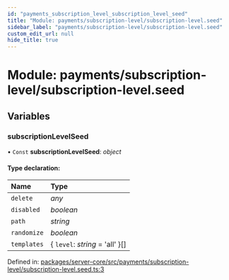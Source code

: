 ```yaml
---
id: "payments_subscription_level_subscription_level_seed"
title: "Module: payments/subscription-level/subscription-level.seed"
sidebar_label: "payments/subscription-level/subscription-level.seed"
custom_edit_url: null
hide_title: true
---
```


# Module: payments/subscription-level/subscription-level.seed

## Variables

### subscriptionLevelSeed

• `Const` **subscriptionLevelSeed**: *object*

#### Type declaration:

| Name | Type |
| :------ | :------ |
| `delete` | *any* |
| `disabled` | *boolean* |
| `path` | *string* |
| `randomize` | *boolean* |
| `templates` | { `level`: *string* = 'all' }[] |

Defined in: [packages/server-core/src/payments/subscription-level/subscription-level.seed.ts:3](https://github.com/xr3ngine/xr3ngine/blob/7e8e151f1/packages/server-core/src/payments/subscription-level/subscription-level.seed.ts#L3)
